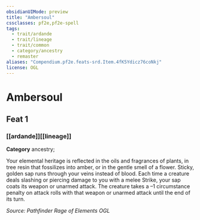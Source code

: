 ```yaml
---
obsidianUIMode: preview
title: "Ambersoul"
cssclasses: pf2e,pf2e-spell
tags:
  - trait/ardande
  - trait/lineage
  - trait/common
  - category/ancestry
  - remaster
aliases: "Compendium.pf2e.feats-srd.Item.4fK5Ydicz76coNkj"
license: OGL
---
```

# Ambersoul
## Feat 1
### [[ardande]][[lineage]]

**Category** ancestry; 




Your elemental heritage is reflected in the oils and fragrances of plants, in tree resin that fossilizes into amber, or in the gentle smell of a flower. Sticky, golden sap runs through your veins instead of blood. Each time a creature deals slashing or piercing damage to you with a melee Strike, your sap coats its weapon or unarmed attack. The creature takes a –1 circumstance penalty on attack rolls with that weapon or unarmed attack until the end of its turn.

*Source: Pathfinder Rage of Elements*
*OGL*